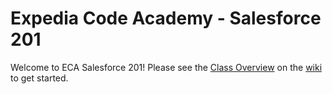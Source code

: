 # Expedia Code Academy - Salesforce 201

Welcome to ECA Salesforce 201! Please see the [Class Overview](https://github.com/ChristianLinenko/Salesforce201/wiki/Class-Overview) on the [wiki](https://github.com/ChristianLinenko/Salesforce201/wiki) to get started.
